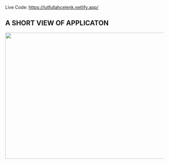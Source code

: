 Live Code: https://lutfullahcelenk.netlify.app/

## A SHORT VIEW OF APPLICATON

<img src="https://giphy.com/gifs/HRNdd6qtxT6pdxmUdW" width="800" height="400m" />